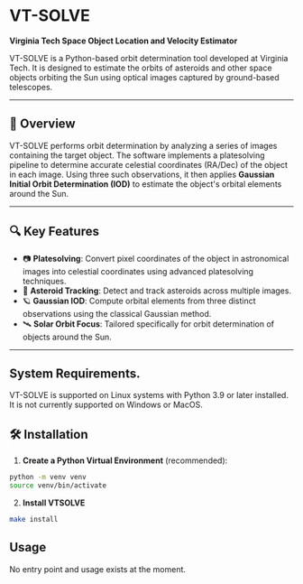 # VT-SOLVE

**Virginia Tech Space Object Location and Velocity Estimator**

VT-SOLVE is a Python-based orbit determination tool developed at Virginia Tech. It is designed to estimate the orbits of asteroids and other space objects orbiting the Sun using optical images captured by ground-based telescopes.

---

## 🚀 Overview

VT-SOLVE performs orbit determination by analyzing a series of images containing the target object. The software implements a platesolving pipeline to determine accurate celestial coordinates (RA/Dec) of the object in each image. Using three such observations, it then applies **Gaussian Initial Orbit Determination (IOD)** to estimate the object's orbital elements around the Sun.

---

## 🔍 Key Features

- 📷 **Platesolving**: Convert pixel coordinates of the object in astronomical images into celestial coordinates using advanced platesolving techniques.
- 🌌 **Asteroid Tracking**: Detect and track asteroids across multiple images.
- 🪐 **Gaussian IOD**: Compute orbital elements from three distinct observations using the classical Gaussian method.
- 🛰️ **Solar Orbit Focus**: Tailored specifically for orbit determination of objects around the Sun.

---

## System Requirements.

VT-SOLVE is supported on Linux systems with Python 3.9 or later installed. It is not currently supported on Windows or MacOS.

## 🛠 Installation

1. **Create a Python Virtual Environment** (recommended):

```bash
python -m venv venv
source venv/bin/activate
```

2. **Install VTSOLVE**

```bash
make install
```

## Usage

No entry point and usage exists at the moment.